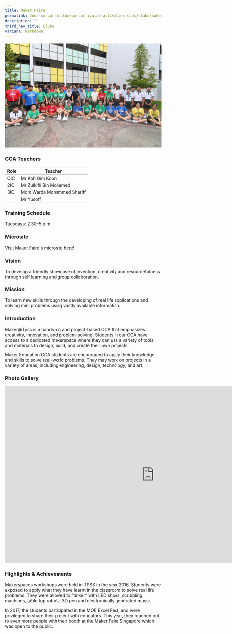 ```yaml
---
title: Maker Faire
permalink: /our-co-curriculum/co-curricular-activities-ccas/clubs/maker-faire/
description: ""
third_nav_title: Clubs
variant: markdown
---
```

![](/images/makerfaire%20cca%20photo%202023.jpeg)

### CCA Teachers

| Role | Teacher | 
| -------- | -------- | 
| OIC     | Mr Koh Gim Koon     | 
| 2IC     | Mr Zulkifli Bin Mohamed     | 
| 3IC     | Mdm Warda Mohammed Shariff     | 
|            | Mr Yusoff

### Training Schedule
Tuesdays: 2.30–5 p.m.<br>

### Microsite
Visit [Maker Faire's microsite here](https://sites.google.com/moe.edu.sg/tpss-maker-hub/eventsthe-maker-hub?authuser=0)! 

### Vision
To develop a friendly showcase of invention, creativity and resourcefulness through self learning and group collaboration.

### Mission
To learn new skills through the developing of real life applications and solving mini problems using vastly available information.


### Introduction
Maker@Tpss is a hands-on and project-based CCA that emphasizes creativity, innovation, and problem-solving. Students in our CCA have access to a dedicated makerspace where they can use a variety of tools and materials to design, build, and create their own projects.

Maker Education CCA students are encouraged to apply their knowledge and skills to solve real-world problems. They may work on projects in a variety of areas, including engineering, design, technology, and art.

### Photo Gallery

<iframe src="https://docs.google.com/presentation/d/e/2PACX-1vSJQQoDaDe4MkTQLaSNALrJkm8bmFyO_O5s88CVuQkRRgXar4_Scld9ezYnplq4hzvtENylIqXlI9KD/embed?start=true&amp;loop=true&amp;delayms=3000" frameborder="0" width="960" height="569" allowfullscreen="true"></iframe>

### Highlights &amp; Achievements
Makerspaces workshops were held in TPSS in the year 2016. Students were exposed to apply what they have learnt in the classroom to solve real life problems. They were allowed to “tinker” with LED shoes, scribbling machines, table top robots, 3D pen and electronically generated music.

In 2017, the students participated in the MOE Excel Fest, and were privileged to share their project with educators. This year, they reached out to even more people with their booth at the Maker Faire Singapore which was open to the public.